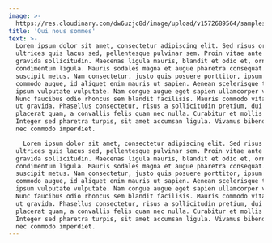 ```yaml
---
image: >-
  https://res.cloudinary.com/dw6uzjc8d/image/upload/v1572689564/samples/landscapes/architecture-signs.jpg
title: 'Qui nous sommes'
text: >-
  Lorem ipsum dolor sit amet, consectetur adipiscing elit. Sed risus orci,
  ultrices quis lacus sed, pellentesque pulvinar sem. Proin vitae ante et justo
  gravida sollicitudin. Maecenas ligula mauris, blandit et odio et, ornare
  condimentum ligula. Mauris sodales magna et augue pharetra consequat. Donec in
  suscipit metus. Nam consectetur, justo quis posuere porttitor, ipsum erat
  commodo augue, id aliquet enim mauris ut sapien. Aenean scelerisque turpis non
  ipsum vulputate vulputate. Nam congue augue eget sapien ullamcorper viverra.
  Nunc faucibus odio rhoncus sem blandit facilisis. Mauris commodo vitae sapien
  ut gravida. Phasellus consectetur, risus a sollicitudin pretium, dui risus
  placerat quam, a convallis felis quam nec nulla. Curabitur et mollis purus.
  Integer sed pharetra turpis, sit amet accumsan ligula. Vivamus bibendum ligula
  nec commodo imperdiet.

    Lorem ipsum dolor sit amet, consectetur adipiscing elit. Sed risus orci,
  ultrices quis lacus sed, pellentesque pulvinar sem. Proin vitae ante et justo
  gravida sollicitudin. Maecenas ligula mauris, blandit et odio et, ornare
  condimentum ligula. Mauris sodales magna et augue pharetra consequat. Donec in
  suscipit metus. Nam consectetur, justo quis posuere porttitor, ipsum erat
  commodo augue, id aliquet enim mauris ut sapien. Aenean scelerisque turpis non
  ipsum vulputate vulputate. Nam congue augue eget sapien ullamcorper viverra.
  Nunc faucibus odio rhoncus sem blandit facilisis. Mauris commodo vitae sapien
  ut gravida. Phasellus consectetur, risus a sollicitudin pretium, dui risus
  placerat quam, a convallis felis quam nec nulla. Curabitur et mollis purus.
  Integer sed pharetra turpis, sit amet accumsan ligula. Vivamus bibendum ligula
  nec commodo imperdiet.
---
```


